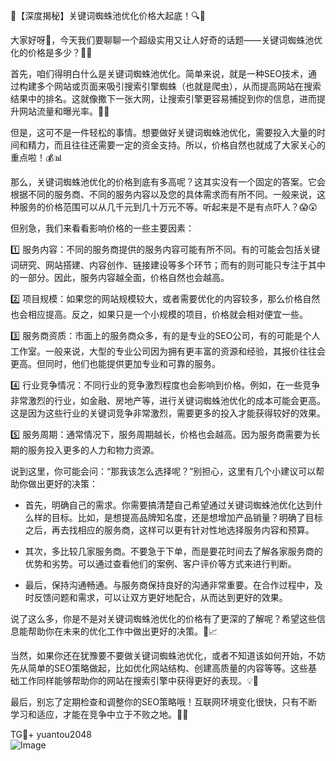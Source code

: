 🌟【深度揭秘】关键词蜘蛛池优化价格大起底！🔍👀

大家好呀👋，今天我们要聊聊一个超级实用又让人好奇的话题——关键词蜘蛛池优化的价格是多少？🧐💸

首先，咱们得明白什么是关键词蜘蛛池优化。简单来说，就是一种SEO技术，通过构建多个网站或页面来吸引搜索引擎蜘蛛（也就是爬虫），从而提高网站在搜索结果中的排名。这就像撒下一张大网，让搜索引擎更容易捕捉到你的信息，进而提升网站流量和曝光率。🌊✨

但是，这可不是一件轻松的事情。想要做好关键词蜘蛛池优化，需要投入大量的时间和精力，而且往往还需要一定的资金支持。所以，价格自然也就成了大家关心的重点啦！💰📊

那么，关键词蜘蛛池优化的价格到底有多高呢？这其实没有一个固定的答案。它会根据不同的服务商、不同的服务内容以及您的具体需求而有所不同。一般来说，这种服务的价格范围可以从几千元到几十万元不等。听起来是不是有点吓人？😱😲

但别急，我们来看看影响价格的一些主要因素：

1️⃣ 服务内容：不同的服务商提供的服务内容可能有所不同。有的可能会包括关键词研究、网站搭建、内容创作、链接建设等多个环节；而有的则可能只专注于其中的一部分。因此，服务内容越全面，价格自然也会越高。

2️⃣ 项目规模：如果您的网站规模较大，或者需要优化的内容较多，那么价格自然也会相应提高。反之，如果只是一个小规模的项目，价格就会相对便宜一些。

3️⃣ 服务商资质：市面上的服务商众多，有的是专业的SEO公司，有的可能是个人工作室。一般来说，大型的专业公司因为拥有更丰富的资源和经验，其报价往往会更高。但同时，他们也能提供更加专业和可靠的服务。

4️⃣ 行业竞争情况：不同行业的竞争激烈程度也会影响到价格。例如，在一些竞争非常激烈的行业，如金融、房地产等，进行关键词蜘蛛池优化的成本可能会更高。这是因为这些行业的关键词竞争非常激烈，需要更多的投入才能获得较好的效果。

5️⃣ 服务周期：通常情况下，服务周期越长，价格也会越高。因为服务商需要为长期的服务投入更多的人力和物力资源。

说到这里，你可能会问：“那我该怎么选择呢？”别担心，这里有几个小建议可以帮助你做出更好的决策：

- 首先，明确自己的需求。你需要搞清楚自己希望通过关键词蜘蛛池优化达到什么样的目标。比如，是想提高品牌知名度，还是想增加产品销量？明确了目标之后，再去找相应的服务商，这样可以更有针对性地选择服务内容和预算。

- 其次，多比较几家服务商。不要急于下单，而是要花时间去了解各家服务商的优势和劣势。可以通过查看他们的案例、客户评价等方式来进行判断。

- 最后，保持沟通畅通。与服务商保持良好的沟通非常重要。在合作过程中，及时反馈问题和需求，可以让双方更好地配合，从而达到更好的效果。

说了这么多，你是不是对关键词蜘蛛池优化的价格有了更深的了解呢？希望这些信息能帮助你在未来的优化工作中做出更好的决策。🚀📈

当然，如果你还在犹豫要不要做关键词蜘蛛池优化，或者不知道该如何开始，不妨先从简单的SEO策略做起，比如优化网站结构、创建高质量的内容等等。这些基础工作同样能够帮助你的网站在搜索引擎中获得更好的表现。💡📝

最后，别忘了定期检查和调整你的SEO策略哦！互联网环境变化很快，只有不断学习和适应，才能在竞争中立于不败之地。💪🌈

TG💪+ yuantou2048  
![Image](https://github.com/user-attachments/assets/42a5a4a5-fea9-4a1d-8aa0-73e57e430cca)